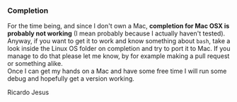 ### Completion

For the time being, and since I don't own a Mac, **completion for Mac OSX is probably not working** (I mean probably because I actually haven't tested). Anyway, if you want to get it to work and know something about ```bash```, take a look inside the Linux OS folder on completion and try to port it to Mac. If you manage to do that please let me know, by for example making a pull request or something alike.  
Once I can get my hands on a Mac and have some free time I will run some debug and hopefully get a version working.

Ricardo Jesus
